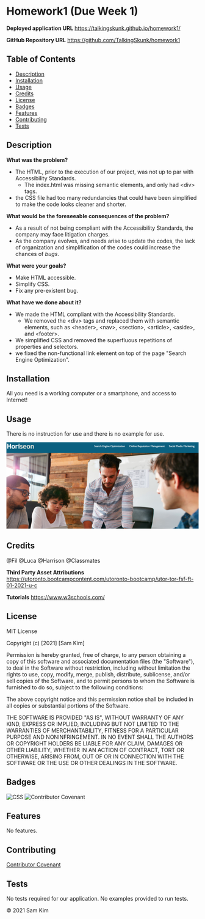 # Homework1 (Due Week 1)

**Deployed application URL**
https://talkingskunk.github.io/homework1/

**GitHub Repository URL**
https://github.com/TalkingSkunk/homework1


## Table of Contents

* [Description](##description)
* [Installation](##installation)
* [Usage](##usage)
* [Credits](##credits)
* [License](##license)
* [Badges](##badges)
* [Features](##features)
* [Contributing](##contributing)
* [Tests](##tests)




## Description 

**What was the problem?**
- The HTML, prior to the execution of our project, was not up to par with Accessibility Standards.
  - The index.html was missing semantic elements, and only had &lt;div> tags.
- the CSS file had too many redundancies that could have been simplified to make the code looks cleaner and shorter.

**What would be the foreseeable consequences of the problem?**
- As a result of not being compliant with the Accessibility Standards, the company may face litigation charges.
- As the company evolves, and needs arise to update the codes, the lack of organization and simplification of the codes could increase the chances of _bugs_.

**What were your goals?**
- Make HTML accessible.
- Simplify CSS.
- Fix any pre-existent bug.

**What have we done about it?**
- We made the HTML compliant with the Accessibility Standards.
  - We removed the &lt;div> tags and replaced them with semantic elements, such as &lt;header>, &lt;nav>, &lt;section>, &lt;article>, &lt;aside>, and &lt;footer>.
- We simplified CSS and removed the superfluous repetitions of properties and selectors.
- we fixed the non-functional link element on top of the page "Search Engine Optimization".


## Installation

All you need is a working computer or a smartphone, and access to Internet!


## Usage 

There is no instruction for use and there is no example for use.

![Screenshot of working website](./assets/images/screenshot1.png)



## Credits

@Fil
@Luca
@Harrison
@Classmates

**Third Party Asset Attributions**
https://utoronto.bootcampcontent.com/utoronto-bootcamp/utor-tor-fsf-ft-01-2021-u-c


**Tutorials**
https://www.w3schools.com/


## License

MIT License

Copyright (c) [2021] [Sam Kim]

Permission is hereby granted, free of charge, to any person obtaining a copy
of this software and associated documentation files (the "Software"), to deal
in the Software without restriction, including without limitation the rights
to use, copy, modify, merge, publish, distribute, sublicense, and/or sell
copies of the Software, and to permit persons to whom the Software is
furnished to do so, subject to the following conditions:

The above copyright notice and this permission notice shall be included in all
copies or substantial portions of the Software.

THE SOFTWARE IS PROVIDED "AS IS", WITHOUT WARRANTY OF ANY KIND, EXPRESS OR
IMPLIED, INCLUDING BUT NOT LIMITED TO THE WARRANTIES OF MERCHANTABILITY,
FITNESS FOR A PARTICULAR PURPOSE AND NONINFRINGEMENT. IN NO EVENT SHALL THE
AUTHORS OR COPYRIGHT HOLDERS BE LIABLE FOR ANY CLAIM, DAMAGES OR OTHER
LIABILITY, WHETHER IN AN ACTION OF CONTRACT, TORT OR OTHERWISE, ARISING FROM,
OUT OF OR IN CONNECTION WITH THE SOFTWARE OR THE USE OR OTHER DEALINGS IN THE
SOFTWARE.


## Badges

![CSS](https://img.shields.io/badge/HTML%2FCSS-100%25-blue)
![Contributor Covenant](https://img.shields.io/badge/Contributor%20Covenant-v2.0%20adopted-ff69b4.svg)


## Features

No features.


## Contributing

[Contributor Covenant](https://www.contributor-covenant.org/version/2/0/code_of_conduct/code_of_conduct.md)


## Tests

No tests required for our application. No examples provided to run tests.

&copy; 2021 Sam Kim